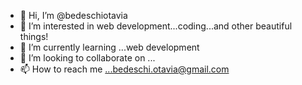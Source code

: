 - 👋 Hi, I’m @bedeschiotavia
- 👀 I’m interested in web development...coding...and other beautiful things!
- 🌱 I’m currently learning ...web development
- 💞️ I’m looking to collaborate on ...
- 📫 How to reach me ...bedeschi.otavia@gmail.com

<!---
bedeschiotavia/bedeschiotavia is a ✨ special ✨ repository because its `README.md` (this file) appears on your GitHub profile.
You can click the Preview link to take a look at your changes.
--->
